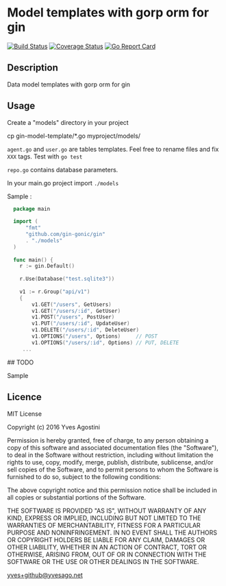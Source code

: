 Model templates with gorp orm for gin 
====================================

[![Build Status](https://travis-ci.org/yvesago/gin-model-template.svg?branch=master)](https://travis-ci.org/yvesago/gin-model-template)
[![Coverage Status](https://coveralls.io/repos/github/yvesago/gin-model-template/badge.svg?branch=master)](https://coveralls.io/github/yvesago/gin-model-template)
[![Go Report Card](https://goreportcard.com/badge/github.com/yvesago/gin-model-template)](https://goreportcard.com/report/github.com/yvesago/gin-model-template)

## Description

Data model templates with gorp orm for gin

## Usage

Create a "models" directory in your project

  cp gin-model-template/*.go  myproject/models/ 

``agent.go`` and ``user.go`` are tables templates. Feel free to rename files and fix ``XXX`` tags.
Test with ``go test``

``repo.go`` contains database parameters. 

In your main.go project import ``./models``

Sample :

```go
  package main
    
  import (
      "fmt"
      "github.com/gin-gonic/gin"
      . "./models"
  )
    
  func main() {
    r := gin.Default()
    
    r.Use(Database("test.sqlite3"))
  
    v1 := r.Group("api/v1")
    {
        v1.GET("/users", GetUsers)
        v1.GET("/users/:id", GetUser)
        v1.POST("/users", PostUser)
        v1.PUT("/users/:id", UpdateUser)
        v1.DELETE("/users/:id", DeleteUser)
        v1.OPTIONS("/users", Options)     // POST
        v1.OPTIONS("/users/:id", Options) // PUT, DELETE
     ...

```


## TODO

Sample

## Licence

MIT License

Copyright (c) 2016 Yves Agostini

Permission is hereby granted, free of charge, to any person obtaining a copy
of this software and associated documentation files (the "Software"), to deal
in the Software without restriction, including without limitation the rights
to use, copy, modify, merge, publish, distribute, sublicense, and/or sell
copies of the Software, and to permit persons to whom the Software is
furnished to do so, subject to the following conditions:

The above copyright notice and this permission notice shall be included in all
copies or substantial portions of the Software.

THE SOFTWARE IS PROVIDED "AS IS", WITHOUT WARRANTY OF ANY KIND, EXPRESS OR
IMPLIED, INCLUDING BUT NOT LIMITED TO THE WARRANTIES OF MERCHANTABILITY,
FITNESS FOR A PARTICULAR PURPOSE AND NONINFRINGEMENT. IN NO EVENT SHALL THE
AUTHORS OR COPYRIGHT HOLDERS BE LIABLE FOR ANY CLAIM, DAMAGES OR OTHER
LIABILITY, WHETHER IN AN ACTION OF CONTRACT, TORT OR OTHERWISE, ARISING FROM,
OUT OF OR IN CONNECTION WITH THE SOFTWARE OR THE USE OR OTHER DEALINGS IN THE
SOFTWARE.


<yves+github@yvesago.net>
